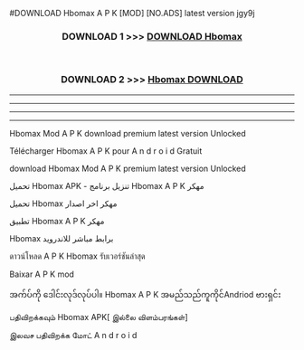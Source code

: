 #DOWNLOAD Hbomax  A P K [MOD] [NO.ADS] latest version jgy9j



<div align="center">

<h3>DOWNLOAD 1 >>> <a href="https://teeasianyam.web.app?sq=Hbomax ">DOWNLOAD Hbomax  </a></h3><br>

<h3>DOWNLOAD 2 >>> <a href="https://teeasianyam.web.app?sq=Hbomax  ">Hbomax   DOWNLOAD </a></h3>

</div>


----------------------------------------------------------

----------------------------------------------------------

----------------------------------------------------------

----------------------------------------------------------


Hbomax   Mod A P K download premium latest version Unlocked

Télécharger Hbomax   A P K pour A n d r o i d Gratuit

download Hbomax   Mod A P K premium latest version Unlocked

تحميل Hbomax   APK - تنزيل برنامج Hbomax   A P K مهكر

تحميل Hbomax   مهكر اخر اصدار

تطبيق Hbomax   A P K مهكر

Hbomax   برابط مباشر للاندرويد

ดาวน์โหลด A P K Hbomax   รับเวอร์ชันล่าสุด

Baixar A P K mod

အက်ပ်ကို ဒေါင်းလုဒ်လုပ်ပါ။ Hbomax   A P K အမည်သည်ကူကိုင်Andriod ဗားရှင်း

பதிவிறக்கவும் Hbomax   APK[ இல்லை விளம்பரங்கள்] 
 
இலவச பதிவிறக்க மோட் A n d r o i d




